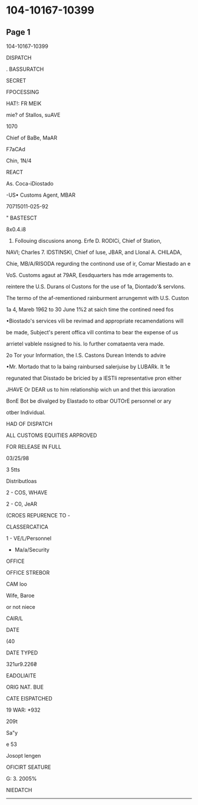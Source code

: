 # 104-10167-10399

## Page 1

104-10167-10399

DISPATCH

. BASSURATCH

SECRET

FPOCESSING

HAT!: FR MEIK

mie? of Stallos, suAVE

1070

Chief of BaBe, MaAR

F7aCAd

Chin, 1N/4

REACT

As. Coca-iDiostado

-US• Customs Agent, MBAR

70715011-025-92

" BASTESCT

8x0.4.i8

1. Follouing discusions anong. Erfe D. RODICi, Chief of Station,

NAVI; Charles 7. IDSTINSKI, Chief of luse, JBAR, and LIonal A. CHILADA,

Chie, MB/A/RISODA regurding the continond use of ir, Comar Miestado an e

VoS. Customs agaut at 79AR, Eesdquarters has mde arragements to.

reintere the U.S. Durans ol Custons for the use of 1a, Diontado'& servlons.

The termo of the af-rementioned rainburment arrungemnt with U.S. Custon

1a 4, Mareb 1962 to 30 June 1%2 at saich time the contined need fos

•Biostado's services vili be revimad and appropriate recamendations will

be made, Subject's perent offica vill contima to bear the expense of us

arrietel vablele nssigned to his. lo further comataenta vera made.

2o Tor your Information, the I.S. Castons Durean Intends to advire

•Mr. Mortado that to la baing rainbursed salerjuise by LUBARk. It 1e

regunated that Disstado be bricied by a lESTli representative pron elther

JHAVE Or DEAR us to him relationship wich un and thet this iaroration

BonE Bot be divalged by Elastado to otbar OUTOrE personnel or ary

otber Individual.

HAD OF DISPATCH

ALL CUSTOMS EQUITIES ARPROVED

FOR RELEASE IN FULL

03/25/98

3 5tts

Distributloas

2 - COS, WHAVE

2 - C0, JeAR

(CROES REPURENCE TO -

CLASSERCATICA

1 - VE/L/Personnel

- Ma/a/Security

OFFICE

OFFICE STREBOR

CAM loo

Wife, Baroe

or not niece

CAIR/L

DATE

(40

DATE TYPED

321ur9.226₴

EADOLIAITE

ORIG NAT. BUE

CATE EISPATCHED

19 WAR: *932

209t

Sa"y

e 53

Josopt lengen

OFICIRT SEATURE

G: 3. 2005%

NIEDATCH

---

